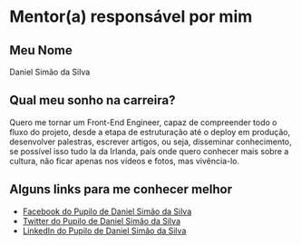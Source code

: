 # Mentor(a) responsável por mim

## Meu Nome

Daniel Simão da Silva

## Qual meu sonho na carreira?

Quero me tornar um Front-End Engineer, capaz de compreender todo o fluxo do projeto, desde a etapa de estruturação até o deploy em produção, desenvolver palestras, escrever artigos, ou seja, disseminar conhecimento, se possível isso tudo la da Irlanda, país onde quero conhecer mais sobre a cultura, não ficar apenas nos vídeos e fotos, mas vivência-lo.

## Alguns links para me conhecer melhor

- [Facebook do Pupilo de Daniel Simão da Silva](https://www.facebook.com/simao.dev)
- [Twitter do Pupilo de Daniel Simão da Silva](https://twitter.com/simaodeveloper)
- [LinkedIn do Pupilo de Daniel Simão da Silva](https://www.linkedin.com/in/daniel-simao-da-silva)
```
